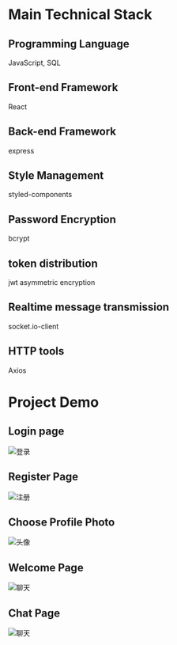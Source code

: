 # Main Technical Stack

## Programming Language

JavaScript, SQL

## Front-end Framework

React

## Back-end Framework

express

## Style Management

styled-components

## Password Encryption

bcrypt

## token distribution

jwt asymmetric encryption

## Realtime message transmission

socket.io-client

## HTTP tools

Axios

# Project Demo

## Login page

![登录](login.png)

## Register Page

![注册](register.png)

## Choose Profile Photo

![头像](https://gitee.com/nwafu-ggboy/online_chat/raw/master/img/%E5%A4%B4%E5%83%8F%E9%80%89%E6%8B%A9.png)

## Welcome Page

![聊天](welcome.png)

## Chat Page

![聊天](chat.png)
